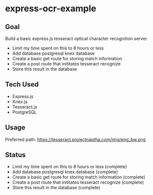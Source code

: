 # express-ocr-example

## Goal
Build a basic express.js tesseract optical character recognition server. 
- Limit my time spent on this to 8 hours or less
- Add database postgresql knex database
- Create a basic get route for storing match information
- Create a post route that inititates tesseract recognize
- Store this result in the database

## Tech Used
- Express.js
- Knex.js
- Tesseract.js
- PostgreSQL

## Usage
Preferred path: https://tesseract.projectnaptha.com/img/eng_bw.png

## Status
- Limit my time spent on this to 8 hours or less (complete)
- Add database postgresql knex database (complete)
- Create a basic get route for storing match information (complete)
- Create a post route that inititates tesseract recognize (complete)
- Store this result in the database (complete)